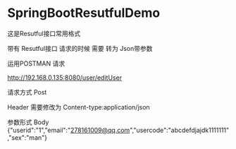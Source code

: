 # SpringBootResutfulDemo
这是Resutful接口常用格式

带有 Resutful接口 请求的时候 需要 转为 Json带参数

运用POSTMAN 请求

http://192.168.0.135:8080/user/editUser  

请求方式 Post

Header 需要修改为 Content-type:application/json 

参数形式 Body {"userid":"1","email":"278161009@qq.com","usercode":"abcdefdjajdk1111111","sex":"man"}
